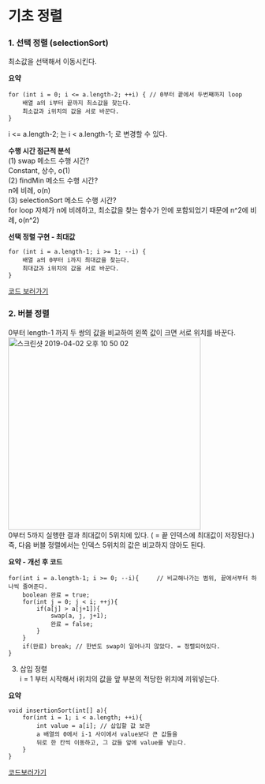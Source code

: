 # 기초 정렬   
### 1. 선택 정렬 (selectionSort)   
최소값을 선택해서 이동시킨다.   

**요약**   
```  
for (int i = 0; i <= a.length-2; ++i) { // 0부터 끝에서 두번째까지 loop
    배열 a의 i부터 끝까지 최소값을 찾는다.
    최소값과 i위치의 값을 서로 바꾼다.
}
```  
i <= a.length-2; 는 i < a.length-1; 로 변경할 수 있다.  

**수행 시간 점근적 분석**   
(1) swap 메소드 수행 시간?  
Constant, 상수, o(1)  
(2) findMin 메소드 수행 시간?  
n에 비례, o(n)  
(3) selectionSort 메소드 수행 시간?  
for loop 자체가 n에 비례하고, 최소값을 찾는 함수가 안에 포함되었기 때문에 n^2에 비례, o(n^2)  

**선택 정렬 구현 - 최대값**  
```  
for (int i = a.length-1; i >= 1; --i) {
    배열 a의 0부터 i까지 최대값을 찾는다.
    최대값과 i위치의 값을 서로 바꾼다.
}
```  
[코드 보러가기](https://github.com/hyerin6/algorithm/blob/master/algorithm1/src/sort/selection/Example6.java)  

### 2. 버블 정렬   
0부터 length-1 까지 두 쌍의 값을 비교하여 왼쪽 값이 크면 서로 위치를 바꾼다.   
<img width="390" alt="스크린샷 2019-04-02 오후 10 50 02" src="https://user-images.githubusercontent.com/33855307/55407829-b7971580-5599-11e9-9495-dee1561bb32a.png">  
0부터 5까지 실행한 결과 최대값이 5위치에 있다. ( = 끝 인덱스에 최대값이 저장된다.)  
즉, 다음 버블 정렬에서는 인덱스 5위치의 값은 비교하지 않아도 된다.  

**요약 - 개선 후 코드**  
``` 
for(int i = a.length-1; i >= 0; --i){     // 비교해나가는 범위, 끝에서부터 하나씩 줄여준다.
    boolean 완료 = true;
    for(int j = 0; j < i; ++j){
        if(a[j] > a[j+1]){
            swap(a, j, j+1);
            완료 = false;
        }
    }
    if(완료) break; // 한번도 swap이 일어나지 않았다. = 정렬되어있다.
}
``` 

3. 삽입 정렬   
i = 1 부터 시작해서 i위치의 값을 앞 부분의 적당한 위치에 끼워넣는다.   

**요약**  
``` 
void insertionSort(int[] a){
    for(int i = 1; i < a.length; ++i){
        int value = a[i]; // 삽입할 값 보관
        a 배열의 0에서 i-1 사이에서 value보다 큰 값들을 
        뒤로 한 칸씩 이동하고, 그 값들 앞에 value를 넣는다.
    }
}
```   

[코드보러가기](https://github.com/hyerin6/algorithm/blob/master/algorithm1/src/sort/insertion/Example1.java)  
